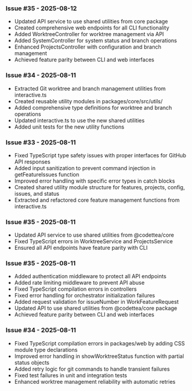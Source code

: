 ### Issue #35 - 2025-08-12
- Updated API service to use shared utilities from core package
- Created comprehensive web endpoints for all CLI functionality
- Added WorktreeController for worktree management via API
- Added SystemController for system status and branch operations
- Enhanced ProjectsController with configuration and branch management
- Achieved feature parity between CLI and web interfaces

### Issue #34 - 2025-08-11
- Extracted Git worktree and branch management utilities from interactive.ts
- Created reusable utility modules in packages/core/src/utils/
- Added comprehensive type definitions for worktree and branch operations
- Updated interactive.ts to use the new shared utilities
- Added unit tests for the new utility functions

### Issue #33 - 2025-08-11
- Fixed TypeScript type safety issues with proper interfaces for GitHub API responses
- Added input sanitization to prevent command injection in getFeatureIssues function
- Improved error handling with specific error types in catch blocks
- Created shared utility module structure for features, projects, config, issues, and status
- Extracted and refactored core feature management functions from interactive.ts

### Issue #35 - 2025-08-11
- Updated API service to use shared utilities from @codettea/core
- Fixed TypeScript errors in WorktreeService and ProjectsService
- Ensured all API endpoints have feature parity with CLI

### Issue #35 - 2025-08-11
- Added authentication middleware to protect all API endpoints
- Added rate limiting middleware to prevent API abuse
- Fixed TypeScript compilation errors in controllers
- Fixed error handling for orchestrator initialization failures
- Added request validation for issueNumber in WorkFeatureRequest
- Updated API to use shared utilities from @codettea/core package
- Achieved feature parity between CLI and web interfaces
### Issue #34 - 2025-08-11
- Fixed TypeScript compilation errors in packages/web by adding CSS module type declarations
- Improved error handling in showWorktreeStatus function with partial status objects
- Added retry logic for git commands to handle transient failures
- Fixed test failures in unit and integration tests
- Enhanced worktree management reliability with automatic retries


